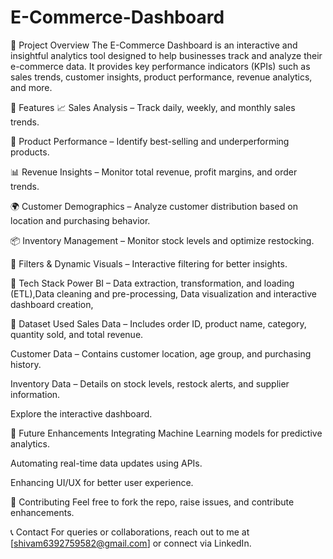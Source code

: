 # E-Commerce-Dashboard
📌 Project Overview
The E-Commerce Dashboard is an interactive and insightful analytics tool designed to help businesses track and analyze their e-commerce data. It provides key performance indicators (KPIs) such as sales trends, customer insights, product performance, revenue analytics, and more.

🚀 Features
📈 Sales Analysis – Track daily, weekly, and monthly sales trends.

🛒 Product Performance – Identify best-selling and underperforming products.

📊 Revenue Insights – Monitor total revenue, profit margins, and order trends.

🌍 Customer Demographics – Analyze customer distribution based on location and purchasing behavior.

📦 Inventory Management – Monitor stock levels and optimize restocking.

📌 Filters & Dynamic Visuals – Interactive filtering for better insights.

🔧 Tech Stack
Power BI –  Data extraction, transformation, and loading (ETL),Data cleaning and pre-processing, Data visualization and interactive dashboard creation,


📂 Dataset Used
Sales Data – Includes order ID, product name, category, quantity sold, and total revenue.

Customer Data – Contains customer location, age group, and purchasing history.

Inventory Data – Details on stock levels, restock alerts, and supplier information.

Explore the interactive dashboard.

📌 Future Enhancements
Integrating Machine Learning models for predictive analytics.

Automating real-time data updates using APIs.

Enhancing UI/UX for better user experience.

🤝 Contributing
Feel free to fork the repo, raise issues, and contribute enhancements.

📞 Contact
For queries or collaborations, reach out to me at [shivam6392759582@gmail.com] or connect via LinkedIn.


